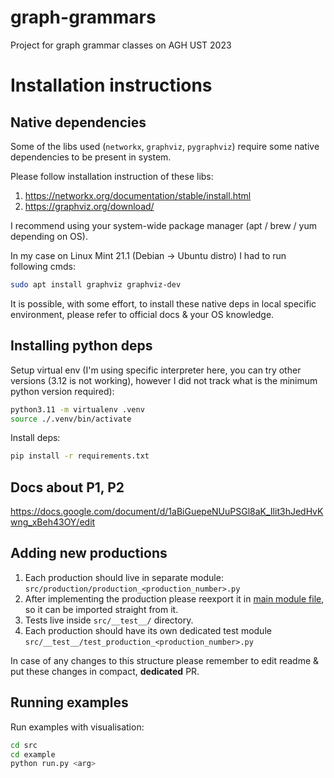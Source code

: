 # graph-grammars
Project for graph grammar classes on AGH UST 2023

# Installation instructions

## Native dependencies

Some of the libs used (`networkx`, `graphviz`, `pygraphviz`) require some native dependencies to be present in system.

Please follow installation instruction of these libs:

1. https://networkx.org/documentation/stable/install.html
2. https://graphviz.org/download/

I recommend using your system-wide package manager (apt / brew / yum depending on OS).

In my case on Linux Mint 21.1 (Debian -> Ubuntu distro) I had to run following cmds:

```bash
sudo apt install graphviz graphviz-dev
```

It is possible, with some effort, to install these native deps in local specific environment, please refer to official docs & your OS knowledge.


## Installing python deps

Setup virtual env (I'm using specific interpreter here, you can try other versions (3.12 is not working), however I did not track what is the minimum python version required):

```bash
python3.11 -m virtualenv .venv
source ./.venv/bin/activate
```

Install deps:

```bash
pip install -r requirements.txt
```

## Docs about P1, P2
https://docs.google.com/document/d/1aBiGuepeNUuPSGl8aK_Ilit3hJedHvKwng_xBeh43OY/edit


## Adding new productions

1. Each production should live in separate module: `src/production/production_<production_number>.py`
2. After implementing the production please reexport it in [main module file](./src/production/__init__.py), so it can be imported straight from it.
3. Tests live inside `src/__test__/` directory.
4. Each production should have its own dedicated test module `src/__test__/test_production_<production_number>.py`


In case of any changes to this structure please remember to edit readme & put these changes in compact, **dedicated** PR.

## Running examples

Run examples with visualisation:

```bash
cd src
cd example
python run.py <arg>
```
